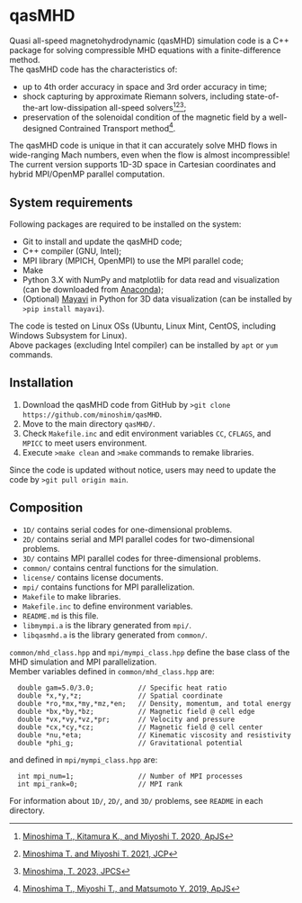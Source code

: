 # qasMHD
Quasi all-speed magnetohydrodynamic (qasMHD) simulation code is a C++ package for solving compressible MHD equations with a finite-difference method.<br>
The qasMHD code has the characteristics of:
- up to 4th order accuracy in space and 3rd order accuracy in time;
- shock capturing by approximate Riemann solvers, including state-of-the-art low-dissipation all-speed solvers[^1][^2][^3];
- preservation of the solenoidal condition of the magnetic field by a well-designed Contrained Transport method[^4].

The qasMHD code is unique in that it can accurately solve MHD flows in wide-ranging Mach numbers, even when the flow is almost incompressible!<br>
The current version supports 1D-3D space in Cartesian coordinates and hybrid MPI/OpenMP parallel computation.

## System requirements
Following packages are required to be installed on the system:
- Git to install and update the qasMHD code;
- C++ compiler (GNU, Intel);
- MPI library (MPICH, OpenMPI) to use the MPI parallel code;
- Make
- Python 3.X with NumPy and matplotlib for data read and visualization (can be downloaded from [Anaconda](https://www.anaconda.com/products/distribution));
- (Optional) [Mayavi](https://mayavi.readthedocs.io/ja/latest/index.html) in Python for 3D data visualization (can be installed by `>pip install mayavi`).

The code is tested on Linux OSs (Ubuntu, Linux Mint, CentOS, including Windows Subsystem for Linux).<br>
Above packages (excluding Intel compiler) can be installed by `apt` or `yum` commands.

## Installation
1. Download the qasMHD code from GitHub by `>git clone https://github.com/minoshim/qasMHD`.
2. Move to the main directory `qasMHD/`.
3. Check `Makefile.inc` and edit environment variables `CC`, `CFLAGS`, and `MPICC` to meet users environment.
4. Execute `>make clean` and `>make` commands to remake libraries.

Since the code is updated without notice, users may need to update the code by `>git pull origin main`.

## Composition
- `1D/` contains serial codes for one-dimensional problems.
- `2D/` contains serial and MPI parallel codes for two-dimensional problems.
- `3D/` contains MPI parallel codes for three-dimensional problems.
- `common/` contains central functions for the simulation.
- `license/` contains license documents.
- `mpi/` contains functions for MPI parallelization.
- `Makefile` to make libraries.
- `Makefile.inc` to define environment variables.
- `README.md` is this file.
- `libmympi.a` is the library generated from `mpi/`.
- `libqasmhd.a` is the library generated from `common/`.

`common/mhd_class.hpp` and `mpi/mympi_class.hpp` define the base class of the MHD simulation and MPI parallelization.<br>
Member variables defined in `common/mhd_class.hpp` are:
```
  double gam=5.0/3.0;           // Specific heat ratio
  double *x,*y,*z;              // Spatial coordinate
  double *ro,*mx,*my,*mz,*en;   // Density, momentum, and total energy
  double *bx,*by,*bz;           // Magnetic field @ cell edge
  double *vx,*vy,*vz,*pr;       // Velocity and pressure
  double *cx,*cy,*cz;           // Magnetic field @ cell center
  double *nu,*eta;              // Kinematic viscosity and resistivity
  double *phi_g;                // Gravitational potential
```
and defined in `mpi/mympi_class.hpp` are:
```
  int mpi_num=1;                // Number of MPI processes
  int mpi_rank=0;               // MPI rank
```

For information about `1D/`, `2D/`, and `3D/` problems, see `README` in each directory.

[^1]: [Minoshima T., Kitamura K., and Miyoshi T. 2020, ApJS](https://iopscience.iop.org/article/10.3847/1538-4365/ab8aee/meta)
[^2]: [Minoshima T. and Miyoshi T. 2021, JCP](https://www.sciencedirect.com/science/article/pii/S0021999121005349)
[^3]: [Minoshima, T. 2023, JPCS](https://iopscience.iop.org/article/10.1088/1742-6596/2742/1/012026)
[^4]: [Minoshima T., Miyoshi T., and Matsumoto Y. 2019, ApJS](https://iopscience.iop.org/article/10.3847/1538-4365/ab1a36/meta)
